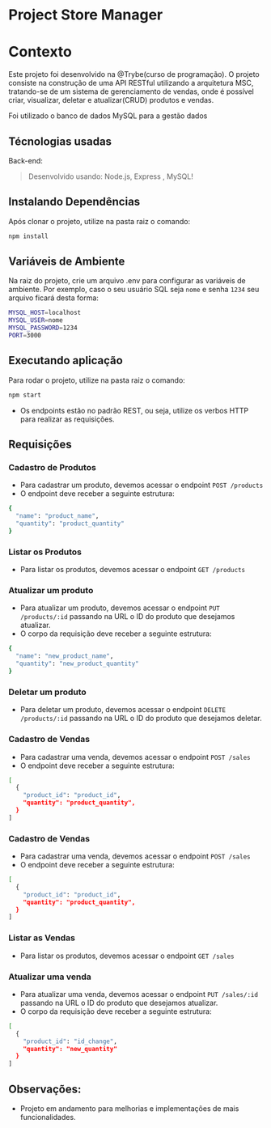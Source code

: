 # Project Store Manager
# Contexto
Este projeto foi desenvolvido na @Trybe(curso de programação). O projeto consiste na construção de uma API RESTful utilizando a arquitetura MSC, tratando-se de um sistema de gerenciamento de vendas, onde é possível criar, visualizar, deletar e atualizar(CRUD) produtos e vendas.

Foi utilizado o banco de dados MySQL para a gestão dados

## Técnologias usadas

Back-end:
> Desenvolvido usando: Node.js, Express , MySQL!

## Instalando Dependências

Após clonar o projeto, utilize na pasta raiz o comando:

```bash
npm install
```

## Variáveis de Ambiente

Na raiz do projeto, crie um arquivo .env para configurar as variáveis de ambiente. Por exemplo, caso o seu usuário SQL seja `nome` e senha `1234` seu arquivo ficará desta forma:

```bash
MYSQL_HOST=localhost
MYSQL_USER=nome
MYSQL_PASSWORD=1234
PORT=3000
```

## Executando aplicação

Para rodar o projeto, utilize na pasta raiz o comando:

```bash
npm start
```

* Os endpoints estão no padrão REST, ou seja, utilize os verbos HTTP para realizar as requisições.

## Requisições

### Cadastro de Produtos

* Para cadastrar um produto, devemos acessar o endpoint `POST /products`
* O endpoint deve receber a seguinte estrutura:
```bash
{
  "name": "product_name",
  "quantity": "product_quantity"
}
```

### Listar os Produtos

* Para listar os produtos, devemos acessar o endpoint `GET /products`

### Atualizar um produto

* Para atualizar um produto, devemos acessar o endpoint `PUT /products/:id` passando na URL o ID do produto que desejamos atualizar.
* O corpo da requisição deve receber a seguinte estrutura:
```bash
{
  "name": "new_product_name",
  "quantity": "new_product_quantity"
}
```

### Deletar um produto

* Para deletar um produto, devemos acessar o endpoint `DELETE /products/:id` passando na URL o ID do produto que desejamos deletar.

### Cadastro de Vendas

* Para cadastrar uma venda, devemos acessar o endpoint `POST /sales`
* O endpoint deve receber a seguinte estrutura:
```bash
[
  {
    "product_id": "product_id",
    "quantity": "product_quantity",
  }
]
```

### Cadastro de Vendas

* Para cadastrar uma venda, devemos acessar o endpoint `POST /sales`
* O endpoint deve receber a seguinte estrutura:
```bash
[
  {
    "product_id": "product_id",
    "quantity": "product_quantity",
  }
]
```

### Listar as Vendas

* Para listar os produtos, devemos acessar o endpoint `GET /sales`

### Atualizar uma venda

* Para atualizar uma venda, devemos acessar o endpoint `PUT /sales/:id` passando na URL o ID do produto que desejamos atualizar.
* O corpo da requisição deve receber a seguinte estrutura:
```bash
[
  {
    "product_id": "id_change",
    "quantity": "new_quantity"
  }
]
```

## Observações:

* Projeto em andamento para melhorias e implementações de mais funcionalidades.
